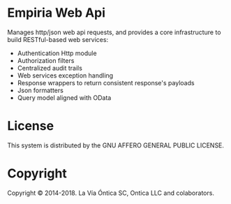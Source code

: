 ﻿# Empiria Web Api

Manages http/json web api requests, and provides a core infrastructure to build RESTful-based web services:

- Authentication Http module
- Authorization filters
- Centralized audit trails
- Web services exception handling
- Response wrappers to return consistent response's payloads
- Json formatters
- Query model aligned with OData

# License

This system is distributed by the GNU AFFERO GENERAL PUBLIC LICENSE.

# Copyright

Copyright © 2014-2018. La Vía Óntica SC, Ontica LLC and colaborators.
